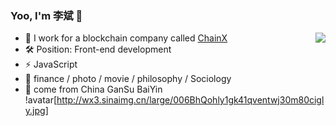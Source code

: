 ### Yoo, I'm 李斌 👋

<img align="right" src="https://github-readme-stats.vercel.app/api?username=Limiu331&show_icons=true&icon_color=CE1D2D&text_color=718096&bg_color=ffffff&hide_title=true" />

- 👔 I work for a blockchain company called [ChainX](https://chainx.org/)
- 🛠️ Position: Front-end development 
- ⚡ JavaScript
- 🥰 finance / photo / movie / philosophy / Sociology
- 🏡 come from China GanSu BaiYin
!avatar[http://wx3.sinaimg.cn/large/006BhQohly1gk41qventwj30m80cigly.jpg]
